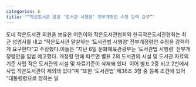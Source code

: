 ```yaml
---
categories: b
title: "“작은도서관 말살 ‘도서관 시행령’ 전부개정안 수정 강력 요구”"
---
```

도내 작은도서관 회원을 보유한 어린이와 작은도서관협회와 한국작은도서관협회는 최근 성명서를 내고 “작은도서관 말살하는 ‘도서관법 시행령’ 전부개정령안 수정을 강력하게 요구한다”고 주장했다.이들은 “지난 6일 문화체육관광부는 ‘도서관법 시행령’ 전부개정령안을 입법 예고했다. 개정령 안에 따르면 별표 2의 도서관의 시설 및 도서관 자료의 기준 사립 작은 도서관의 시설 및 자료기준이 삭제돼 있다. 이어 별표 2중 비고 2번에서 사립 작은도서관이 제외돼 있다”며 “또한 ‘도서관법’ 제36조 3항 중 등록 조건에 있어 “대통령령으로 정하는 일